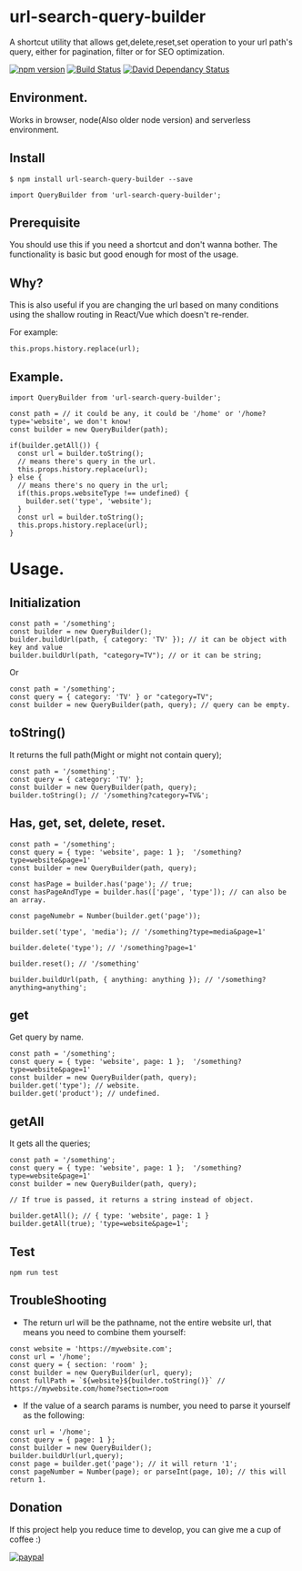# url-search-query-builder

A shortcut utility that allows get,delete,reset,set operation to your url path's query, either for pagination, filter or for SEO optimization.

[![npm version](https://badge.fury.io/js/url-search-query-builder.svg)](https://www.npmjs.com/package/url-search-query-builder)
[![Build Status](https://api.travis-ci.org/YIZHUANG/url-search-query-builder.svg?branch=master)](https://travis-ci.org/YIZHUANG/url-search-query-builder)
[![David Dependancy Status](https://david-dm.org/YIZHUANG/url-search-query-builder.svg)](https://david-dm.org/YIZHUANG/url-search-query-builder)

## Environment.

Works in browser, node(Also older node version) and serverless environment.

## Install

```
$ npm install url-search-query-builder --save

import QueryBuilder from 'url-search-query-builder';

```

## Prerequisite

You should use this if you need a shortcut and don't wanna bother. The functionality is basic but good enough for most of the usage.

## Why?

This is also useful if you are changing the url based on many conditions using the shallow routing in React/Vue which doesn't re-render.

For example:

```
this.props.history.replace(url);
```

## Example.

```
import QueryBuilder from 'url-search-query-builder';

const path = // it could be any, it could be '/home' or '/home?type='website', we don't know!
const builder = new QueryBuilder(path);

if(builder.getAll()) {
  const url = builder.toString();
  // means there's query in the url.
  this.props.history.replace(url);
} else {
  // means there's no query in the url;
  if(this.props.websiteType !== undefined) {
    builder.set('type', 'website');
  }
  const url = builder.toString();
  this.props.history.replace(url);
}
```

# Usage.

## Initialization

```
const path = '/something';
const builder = new QueryBuilder();
builder.buildUrl(path, { category: 'TV' }); // it can be object with key and value
builder.buildUrl(path, "category=TV"); // or it can be string;
```

Or

```
const path = '/something';
const query = { category: 'TV' } or "category=TV";
const builder = new QueryBuilder(path, query); // query can be empty.
```

## toString()

It returns the full path(Might or might not contain query);

```
const path = '/something';
const query = { category: 'TV' };
const builder = new QueryBuilder(path, query);
builder.toString(); // '/something?category=TV&';
```

## Has, get, set, delete, reset.

```
const path = '/something';
const query = { type: 'website', page: 1 };  '/something?type=website&page=1'
const builder = new QueryBuilder(path, query);

const hasPage = builder.has('page'); // true;
const hasPageAndType = builder.has(['page', 'type']); // can also be an array.

const pageNumebr = Number(builder.get('page'));

builder.set('type', 'media'); // '/something?type=media&page=1'

builder.delete('type'); // '/something?page=1'

builder.reset(); // '/something'

builder.buildUrl(path, { anything: anything }); // '/something?anything=anything';
```

## get

Get query by name.

```
const path = '/something';
const query = { type: 'website', page: 1 };  '/something?type=website&page=1'
const builder = new QueryBuilder(path, query);
builder.get('type'); // website.
builder.get('product'); // undefined.
```

## getAll

It gets all the queries;

```
const path = '/something';
const query = { type: 'website', page: 1 };  '/something?type=website&page=1'
const builder = new QueryBuilder(path, query);

// If true is passed, it returns a string instead of object.

builder.getAll(); // { type: 'website', page: 1 }
builder.getAll(true); 'type=website&page=1';

```

## Test

```
npm run test
```

## TroubleShooting

- The return url will be the pathname, not the entire website url, that means you need to combine them yourself:

```
const website = 'https://mywebsite.com';
const url = '/home';
const query = { section: 'room' };
const builder = new QueryBuilder(url, query);
const fullPath = `${website}${builder.toString()}` // https://mywebsite.com/home?section=room
```

- If the value of a search params is number, you need to parse it yourself as the following:

```
const url = '/home';
const query = { page: 1 };
const builder = new QueryBuilder();
builder.buildUrl(url,query);
const page = builder.get('page'); // it will return '1';
const pageNumber = Number(page); or parseInt(page, 10); // this will return 1.
```

## Donation

If this project help you reduce time to develop, you can give me a cup of coffee :)

[![paypal](https://www.paypalobjects.com/en_US/i/btn/btn_donateCC_LG.gif)](https://www.paypal.com/cgi-bin/webscr?cmd=_s-xclick&hosted_button_id=GJSPRG9RKSJLQ&source=url)
